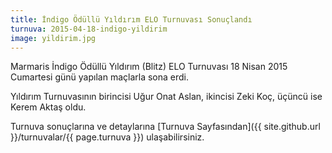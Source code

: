 ```yaml
---
title: İndigo Ödüllü Yıldırım ELO Turnuvası Sonuçlandı
turnuva: 2015-04-18-indigo-yildirim
image: yildirim.jpg
---
```


Marmaris İndigo Ödüllü Yıldırım (Blitz) ELO Turnuvası 18 Nisan 2015 Cumartesi günü yapılan maçlarla sona erdi.

Yıldırım Turnuvasının birincisi Uğur Onat Aslan, ikincisi Zeki Koç, üçüncü ise Kerem Aktaş oldu.  

Turnuva sonuçlarına ve detaylarına [Turnuva Sayfasından]({{ site.github.url }}/turnuvalar/{{ page.turnuva }}) ulaşabilirsiniz.

